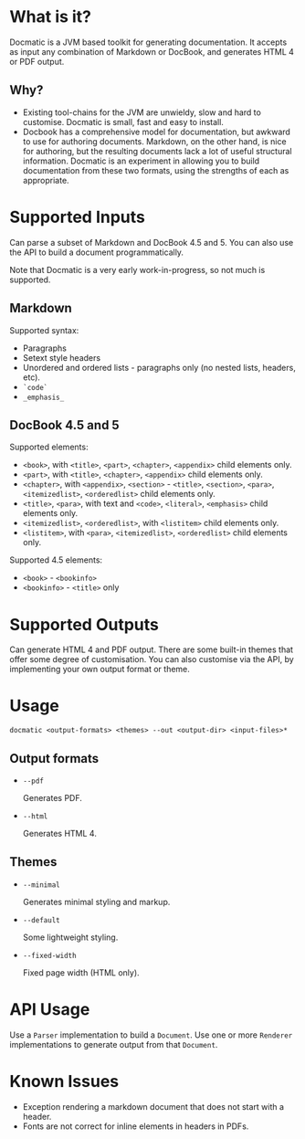 
What is it?
===========
Docmatic is a JVM based toolkit for generating documentation. It accepts as input any combination of Markdown or
DocBook, and generates HTML 4 or PDF output.

Why?
----
* Existing tool-chains for the JVM are unwieldy, slow and hard to customise. Docmatic is small, fast and easy to install.
* Docbook has a comprehensive model for documentation, but awkward to use for authoring documents. Markdown, on the
other hand, is nice for authoring, but the resulting documents lack a lot of useful structural information. Docmatic
is an experiment in allowing you to build documentation from these two formats, using the strengths of each as
appropriate.

Supported Inputs
================
Can parse a subset of Markdown and DocBook 4.5 and 5. You can also use the API to build a document programmatically.

Note that Docmatic is a very early work-in-progress, so not much is supported.

Markdown
--------
Supported syntax:

* Paragraphs
* Setext style headers
* Unordered and ordered lists - paragraphs only (no nested lists, headers, etc).
* `` `code` ``
* `_emphasis_`

DocBook 4.5 and 5
-----------------
Supported elements:

* `<book>`, with `<title>`, `<part>`, `<chapter>`, `<appendix>` child elements only.
* `<part>`, with `<title>`, `<chapter>`, `<appendix>` child elements only.
* `<chapter>`, with `<appendix>`, `<section>` - `<title>`, `<section>`, `<para>`, `<itemizedlist>`, `<orderedlist>` child elements only.
* `<title>`, `<para>`, with text and `<code>`, `<literal>`, `<emphasis>` child elements only.
* `<itemizedlist>`, `<orderedlist>`, with `<listitem>` child elements only.
* `<listitem>`, with `<para>`, `<itemizedlist>`, `<orderedlist>` child elements only.

Supported 4.5 elements:

* `<book>` - `<bookinfo>`
* `<bookinfo>` - `<title>` only

Supported Outputs
=================
Can generate HTML 4 and PDF output. There are some built-in themes that offer some degree of customisation.
You can also customise via the API, by implementing your own output format or theme.

Usage
=====
`docmatic <output-formats> <themes> --out <output-dir> <input-files>*`

Output formats
--------------
* `--pdf`

    Generates PDF.

* `--html`

    Generates HTML 4.

Themes
------

* `--minimal`

    Generates minimal styling and markup.

* `--default`

    Some lightweight styling.

* `--fixed-width`

    Fixed page width (HTML only).

API Usage
=========
Use a `Parser` implementation to build a `Document`. Use one or more `Renderer` implementations to generate output
from that `Document`.

Known Issues
============
* Exception rendering a markdown document that does not start with a header.
* Fonts are not correct for inline elements in headers in PDFs.
